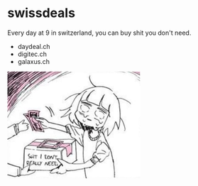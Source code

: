 # swissdeals
Every day at 9 in switzerland, you can buy shit you don't need.
* daydeal.ch
* digitec.ch
* galaxus.ch


![shit I don't need](xhxnv9npx2ry.jpg)
